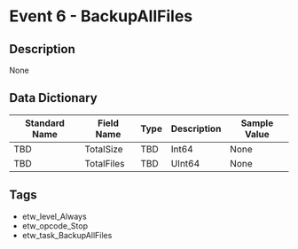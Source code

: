 # Event 6 - BackupAllFiles

## Description
None

## Data Dictionary
|Standard Name|Field Name|Type|Description|Sample Value|
|---|---|---|---|---|
|TBD|TotalSize|TBD|Int64|None|None|
|TBD|TotalFiles|TBD|UInt64|None|None|

## Tags
* etw_level_Always
* etw_opcode_Stop
* etw_task_BackupAllFiles